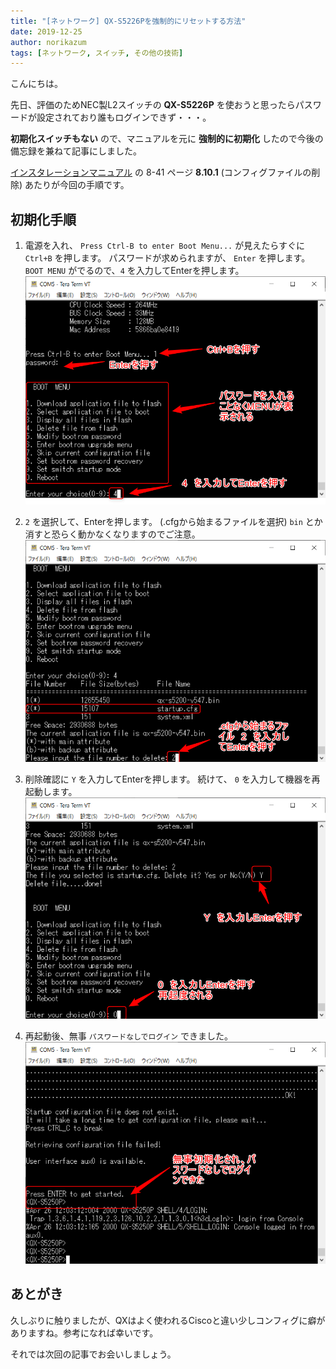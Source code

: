 ```yaml
---
title: "[ネットワーク] QX-S5226Pを強制的にリセットする方法"
date: 2019-12-25
author: norikazum
tags: [ネットワーク, スイッチ, その他の技術]
---
```


こんにちは。

先日、評価のためNEC製L2スイッチの **QX-S5226P** を使おうと思ったらパスワードが設定されており誰もログインできず・・・。

**初期化スイッチもない** ので、マニュアルを元に **強制的に初期化** したので今後の備忘録を兼ねて記事にしました。


[インスタレーションマニュアル](https://www.manuals.nec.co.jp/contents/system/files/2019-07/qx-s5200g_ins_2_4_ns.pdf) の 8-41 ページ **8.10.1** (コンフィグファイルの削除) あたりが今回の手順です。

## 初期化手順
1. 電源を入れ、 `Press Ctrl-B to enter Boot Menu...` が見えたらすぐに `Ctrl+B` を押します。
パスワードが求められますが、 `Enter` を押します。
`BOOT MENU` がでるので、`4` を入力してEnterを押します。
![](images/how-to-forcibly-reset-qx-s5226p-1.png)

1. `2` を選択して、Enterを押します。 (.cfgから始まるファイルを選択) `bin` とか消すと恐らく動かなくなりますのでご注意。
![](images/how-to-forcibly-reset-qx-s5226p-2.png)

1. 削除確認に `Y` を入力してEnterを押します。
続けて、 `0` を入力して機器を再起動します。
![](images/how-to-forcibly-reset-qx-s5226p-3.png)

1. 再起動後、無事 `パスワードなしでログイン` できました。
![](images/how-to-forcibly-reset-qx-s5226p-4.png)

## あとがき
久しぶりに触りましたが、QXはよく使われるCiscoと違い少しコンフィグに癖がありますね。参考になれば幸いです。

それでは次回の記事でお会いしましょう。
